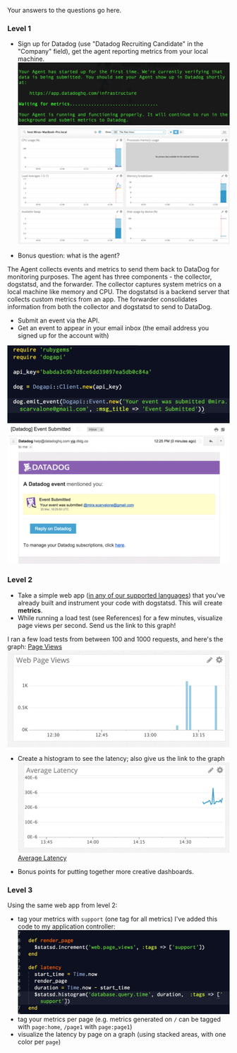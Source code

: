 Your answers to the questions go here.

### Level 1

* Sign up for Datadog (use "Datadog Recruiting Candidate" in the "Company" field), get the agent reporting metrics from your local machine.
![Successful Signup](./imgs/agent_setup.png "Signup")
![Metrics](./imgs/reporting_metrics.png "Metrics")

* Bonus question: what is the agent?

The Agent collects events and metrics to send them back to DataDog for monitoring purposes. The agent has three components - the collector, dogstatsd, and the forwarder. The collector captures system metrics on a local machine like memory and CPU. The dogstatsd is a backend server that collects custom metrics from an app. The forwarder consolidates information from both the collector and dogstatsd to send to DataDog.

* Submit an event via the API.
* Get an event to appear in your email inbox (the email address you signed up for the account with)

![Submit Event Code](./imgs/event_submit_code.png "Submit Event Code")
![Submit Event Email](./imgs/event_submitted_email.png "Submit Event Email")

### Level 2

* Take a simple web app ([in any of our supported languages](http://docs.datadoghq.com/libraries/)) that you've already built and instrument your code with dogstatsd. This will create **metrics**.
* While running a load test (see References) for a few minutes, visualize page views per second. Send us the link to this graph!

I ran a few load tests from between 100 and 1000 requests, and here's the graph:
[Page Views](https://app.datadoghq.com/graph/embed?token=d9e3121636f7d3d9886f5fd13fe40c2cd0f4b53dac505bb6f21dce508b7b37e9&height=300&width=600&legend=true)
![Page Views](./imgs/page_views.png "Page views")
* Create a histogram to see the latency; also give us the link to the graph
![Average Latency](./imgs/latency.png "Average Latency")
[Average Latency](https://app.datadoghq.com/graph/embed?token=6387f0c7caba0fa2e0506dd60cf52e403b5dc263bd4a0daf3f8f40af84e8ccd3&height=300&width=600&legend=true)

* Bonus points for putting together more creative dashboards.

### Level 3

Using the same web app from level 2:
* tag your metrics with `support` (one tag for all metrics)
I've added this code to my application controller:
![Tag metrics with Support](./imgs/tags_part_1.png "Support tag")
* tag your metrics per page (e.g. metrics generated on `/` can be tagged with `page:home`, `/page1` with  `page:page1`)
* visualize the latency by page on a graph (using stacked areas, with one color per `page`)